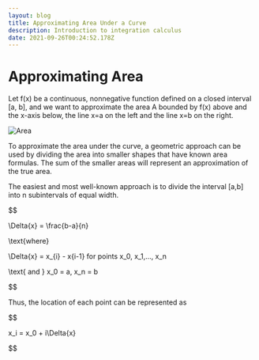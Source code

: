 ```yaml
---
layout: blog
title: Approximating Area Under a Curve
description: Introduction to integration calculus
date: 2021-09-26T00:24:52.178Z
---
```

# Approximating Area

Let f(x) be a continuous, nonnegative function defined on a closed interval \[a, b], and we want to approximate the area A bounded by f(x) above and the x-axis below, the line x=a on the left and the line x=b on the right. 

![Area](https://openstax.org/apps/archive/20210823.155019/resources/ece0643b4b0521f672d9c7d8671b95ed51418e9d "Area")

To approximate the area under the curve, a geometric approach can be used by dividing the area into smaller shapes that have known area formulas. The sum of the smaller areas will represent an approximation of the true area. 

The easiest and most well-known approach is to divide the interval \[a,b] into n subintervals of equal width.

$$

\Delta{x} = \frac{b-a}{n}

\text{where} 

\Delta{x} = x_{i} - x{i-1} for points x_0, x_1,..., x_n 

\text{ and } x_0 = a, x_n = b

$$

Thus, the location of each point can be represented as 

$$

x_i = x_0 + i\Delta{x}

$$